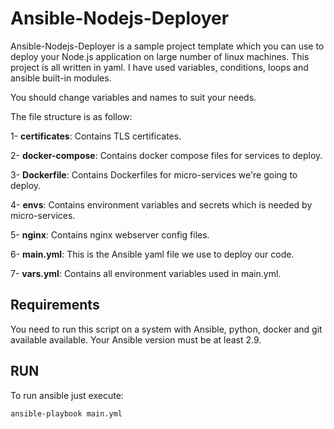 # Ansible-Nodejs-Deployer

Ansible-Nodejs-Deployer is a sample project template which you can use to deploy your Node.js application on large number of linux machines.
This project is all written in yaml. I have used variables, conditions, loops and ansible built-in modules.

You should change variables and names to suit your needs.

The file structure is as follow:

1- **certificates**: Contains TLS certificates.

2- **docker-compose**: Contains docker compose files for services to deploy.

3- **Dockerfile**: Contains Dockerfiles for micro-services we're going to deploy.

4- **envs**:  Contains environment variables and secrets which is needed by micro-services.

5- **nginx**: Contains nginx webserver config files.

6- **main.yml**: This is the Ansible yaml file we use to deploy our code.

7- **vars.yml**: Contains all environment variables used in main.yml.

## Requirements
You need to run this script on a system with Ansible, python, docker and git available available. Your Ansible version must be at least 2.9.

## RUN
To run ansible just execute:
```bash
ansible-playbook main.yml
```